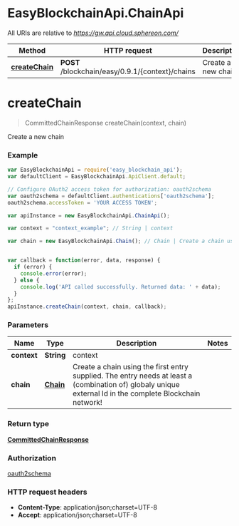 # EasyBlockchainApi.ChainApi

All URIs are relative to *https://gw.api.cloud.sphereon.com/*

Method | HTTP request | Description
------------- | ------------- | -------------
[**createChain**](ChainApi.md#createChain) | **POST** /blockchain/easy/0.9.1/{context}/chains | Create a new chain


<a name="createChain"></a>
# **createChain**
> CommittedChainResponse createChain(context, chain)

Create a new chain

### Example
```javascript
var EasyBlockchainApi = require('easy_blockchain_api');
var defaultClient = EasyBlockchainApi.ApiClient.default;

// Configure OAuth2 access token for authorization: oauth2schema
var oauth2schema = defaultClient.authentications['oauth2schema'];
oauth2schema.accessToken = 'YOUR ACCESS TOKEN';

var apiInstance = new EasyBlockchainApi.ChainApi();

var context = "context_example"; // String | context

var chain = new EasyBlockchainApi.Chain(); // Chain | Create a chain using the first entry supplied. The entry needs at least a (combination of) globaly unique external Id in the complete Blockchain network!


var callback = function(error, data, response) {
  if (error) {
    console.error(error);
  } else {
    console.log('API called successfully. Returned data: ' + data);
  }
};
apiInstance.createChain(context, chain, callback);
```

### Parameters

Name | Type | Description  | Notes
------------- | ------------- | ------------- | -------------
 **context** | **String**| context | 
 **chain** | [**Chain**](Chain.md)| Create a chain using the first entry supplied. The entry needs at least a (combination of) globaly unique external Id in the complete Blockchain network! | 

### Return type

[**CommittedChainResponse**](CommittedChainResponse.md)

### Authorization

[oauth2schema](../README.md#oauth2schema)

### HTTP request headers

 - **Content-Type**: application/json;charset=UTF-8
 - **Accept**: application/json;charset=UTF-8

